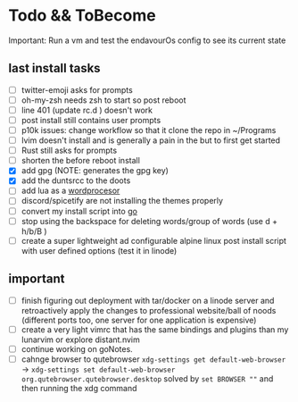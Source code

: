 # Todo && ToBecome

Important: Run a vm and test the endavourOs config to see its current state

## last install tasks
 - [ ] twitter-emoji asks for prompts
 - [ ] oh-my-zsh needs zsh to start so post reboot
 - [ ] line 401 (update rc.d ) doesn't work
 - [ ] post install still contains user prompts
 - [ ] p10k issues: change workflow so that it clone the repo in ~/Programs
 - [ ] lvim doesn't install and is generally a pain in the but to first get started
 - [ ] Rust still asks for prompts
 - [ ] shorten the before reboot install
 - [x] add gpg (NOTE: generates the gpg key)
 - [x] add the duntsrcc to the doots
 - [ ] add lua as a [wordprocesor](https://www.reddit.com/r/neovim/comments/rz4yxj/using_neovim_and_lua_as_a_wordprocessor/)
 - [ ] discord/spicetify are not installing the themes properly 
 - [ ] convert my install script into [ go ](https://stackoverflow.com/questions/6182369/exec-a-shell-command-in-go)
 - [ ] stop using the backspace for deleting words/group of words (use d + h/b/B )
 - [ ] create a super lightweight ad configurable alpine linux post install script with user defined options (test it in linode)

## important 
- [ ] finish figuring out deployment with tar/docker on a linode server and retroactively apply the changes to professional website/ball of noods (different ports too, one server for one application is expensive)
- [ ] create a very light vimrc that has the same bindings and plugins than my lunarvim or explore distant.nvim
- [ ] continue working on goNotes.
- [ ] cahnge browser to qutebrowser ```xdg-settings get default-web-browser``` -> ```xdg-settings set default-web-browser org.qutebrowser.qutebrowser.desktop```
solved by ```set BROWSER ""``` and then running the xdg command
